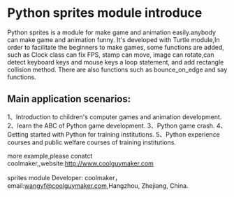 # Python sprites module introduce

Python sprites  is a module for make game and animation easily.anybody can make game and animation funny. 
It's developed with Turtle module,In order to facilitate the beginners to make games, some functions are added,
such as Clock class can fix FPS, stamp can move, image can rotate,can detect keyboard keys and mouse keys a loop statement,
and add rectangle collision method. There are also functions such as bounce_on_edge and say functions.

## Main application scenarios:
1、Introduction to children's computer games and animation development.
2、learn the ABC of Python game development.
3、Python game crash.
4、Getting started with Python for training institutions.
5、Python experience courses and public welfare courses of training institutions.

 

more example,please conatct coolmaker,,website:<http://www.coolguymaker.com>

sprites module Developer: coolmaker，email:wangyf@coolguymaker.com,Hangzhou, Zhejiang, China.

